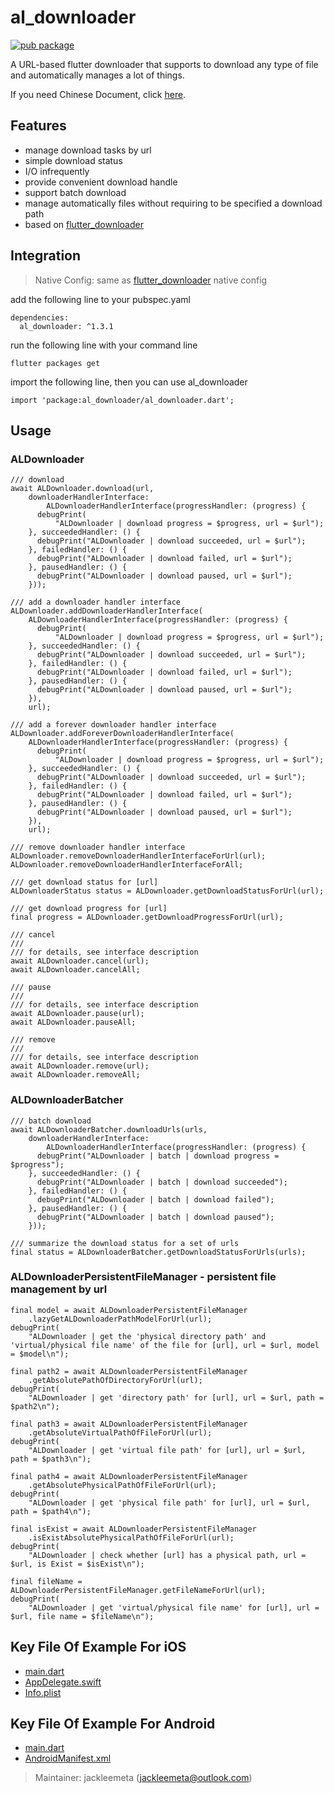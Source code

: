 # al_downloader

[![pub package](https://img.shields.io/pub/v/al_downloader.svg)](https://pub.dartlang.org/packages/al_downloader)

A URL-based flutter downloader that supports to download any type of file and automatically manages a lot of things.

If you need Chinese Document, click [here](README_CN.md).

## Features

* manage download tasks by url
* simple download status
* I/O infrequently
* provide convenient download handle
* support batch download
* manage automatically files without requiring to be specified a download path
* based on [flutter_downloader](https://pub.dev/packages/flutter_downloader)

## Integration

> Native Config: same as [flutter_downloader](https://pub.dev/packages/flutter_downloader) native config

add the following line to your pubspec.yaml

```
dependencies:
  al_downloader: ^1.3.1
```

run the following line with your command line
```
flutter packages get
```

import the following line, then you can use al_downloader
```
import 'package:al_downloader/al_downloader.dart';
```

## Usage

### ALDownloader

```
/// download
await ALDownloader.download(url,
    downloaderHandlerInterface:
        ALDownloaderHandlerInterface(progressHandler: (progress) {
      debugPrint(
          "ALDownloader | download progress = $progress, url = $url");
    }, succeededHandler: () {
      debugPrint("ALDownloader | download succeeded, url = $url");
    }, failedHandler: () {
      debugPrint("ALDownloader | download failed, url = $url");
    }, pausedHandler: () {
      debugPrint("ALDownloader | download paused, url = $url");
    }));
```

```
/// add a downloader handler interface
ALDownloader.addDownloaderHandlerInterface(
    ALDownloaderHandlerInterface(progressHandler: (progress) {
      debugPrint(
          "ALDownloader | download progress = $progress, url = $url");
    }, succeededHandler: () {
      debugPrint("ALDownloader | download succeeded, url = $url");
    }, failedHandler: () {
      debugPrint("ALDownloader | download failed, url = $url");
    }, pausedHandler: () {
      debugPrint("ALDownloader | download paused, url = $url");
    }),
    url);
```

```
/// add a forever downloader handler interface
ALDownloader.addForeverDownloaderHandlerInterface(
    ALDownloaderHandlerInterface(progressHandler: (progress) {
      debugPrint(
          "ALDownloader | download progress = $progress, url = $url");
    }, succeededHandler: () {
      debugPrint("ALDownloader | download succeeded, url = $url");
    }, failedHandler: () {
      debugPrint("ALDownloader | download failed, url = $url");
    }, pausedHandler: () {
      debugPrint("ALDownloader | download paused, url = $url");
    }),
    url);
```

```
/// remove downloader handler interface
ALDownloader.removeDownloaderHandlerInterfaceForUrl(url);
ALDownloader.removeDownloaderHandlerInterfaceForAll;
```

```
/// get download status for [url]
ALDownloaderStatus status = ALDownloader.getDownloadStatusForUrl(url);
```

```
/// get download progress for [url]
final progress = ALDownloader.getDownloadProgressForUrl(url);
```

```
/// cancel
///
/// for details, see interface description
await ALDownloader.cancel(url);
await ALDownloader.cancelAll;
```

```
/// pause
///
/// for details, see interface description
await ALDownloader.pause(url);
await ALDownloader.pauseAll;
```

```
/// remove
///
/// for details, see interface description
await ALDownloader.remove(url);
await ALDownloader.removeAll;
```

### ALDownloaderBatcher

```
/// batch download
await ALDownloaderBatcher.downloadUrls(urls,
    downloaderHandlerInterface:
        ALDownloaderHandlerInterface(progressHandler: (progress) {
      debugPrint("ALDownloader | batch | download progress = $progress");
    }, succeededHandler: () {
      debugPrint("ALDownloader | batch | download succeeded");
    }, failedHandler: () {
      debugPrint("ALDownloader | batch | download failed");
    }, pausedHandler: () {
      debugPrint("ALDownloader | batch | download paused");
    }));
```

```
/// summarize the download status for a set of urls
final status = ALDownloaderBatcher.getDownloadStatusForUrls(urls);
```

### ALDownloaderPersistentFileManager - persistent file management by url

```
final model = await ALDownloaderPersistentFileManager
    .lazyGetALDownloaderPathModelForUrl(url);
debugPrint(
    "ALDownloader | get the 'physical directory path' and 'virtual/physical file name' of the file for [url], url = $url, model = $model\n");

final path2 = await ALDownloaderPersistentFileManager
    .getAbsolutePathOfDirectoryForUrl(url);
debugPrint(
    "ALDownloader | get 'directory path' for [url], url = $url, path = $path2\n");

final path3 = await ALDownloaderPersistentFileManager
    .getAbsoluteVirtualPathOfFileForUrl(url);
debugPrint(
    "ALDownloader | get 'virtual file path' for [url], url = $url, path = $path3\n");

final path4 = await ALDownloaderPersistentFileManager
    .getAbsolutePhysicalPathOfFileForUrl(url);
debugPrint(
    "ALDownloader | get 'physical file path' for [url], url = $url, path = $path4\n");

final isExist = await ALDownloaderPersistentFileManager
    .isExistAbsolutePhysicalPathOfFileForUrl(url);
debugPrint(
    "ALDownloader | check whether [url] has a physical path, url = $url, is Exist = $isExist\n");

final fileName = ALDownloaderPersistentFileManager.getFileNameForUrl(url);
debugPrint(
    "ALDownloader | get 'virtual/physical file name' for [url], url = $url, file name = $fileName\n");
```

## Key File Of Example For iOS

- [main.dart](https://github.com/jackleemeta/al_downloader_flutter/blob/master/example/lib/main.dart)
- [AppDelegate.swift](https://github.com/jackleemeta/al_downloader_flutter/blob/master/example/ios/Runner/AppDelegate.swift)
- [Info.plist](https://github.com/jackleemeta/al_downloader_flutter/blob/master/example/ios/Runner/Info.plist)

## Key File Of Example For Android

- [main.dart](https://github.com/jackleemeta/al_downloader_flutter/blob/master/example/lib/main.dart)
- [AndroidManifest.xml](https://github.com/jackleemeta/al_downloader_flutter/blob/master/example/android/app/src/main/AndroidManifest.xml)

> Maintainer: jackleemeta (jackleemeta@outlook.com)